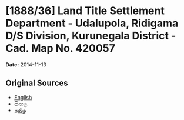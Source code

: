 # [1888/36] Land Title Settlement Department - Udalupola, Ridigama D/S Division, Kurunegala District - Cad. Map No. 420057

**Date:** 2014-11-13

## Original Sources

- [English](https://documents.gov.lk/view/extra-gazettes/2014/11/1888-36_E.pdf)
- [සිංහල](https://documents.gov.lk/view/extra-gazettes/2014/11/1888-36_S.pdf)
- [தமிழ்](https://documents.gov.lk/view/extra-gazettes/2014/11/1888-36_T.pdf)
